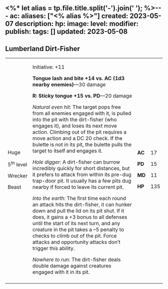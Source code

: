 <%* let alias = tp.file.title.split('-').join(' '); %>---
ac: 
aliases: ["<% alias %>"]
created: 2023-05-07
description: 
hp: 
image: 
level: 
modifier: 
publish: 
tags: []
updated: 2023-05-08
---

## Lumberland Dirt-Fisher

<table>
<colgroup>
<col style="width: 15%" />
<col style="width: 71%" />
<col style="width: 5%" />
<col style="width: 6%" />
</colgroup>
<tbody>
<tr class="odd">
<td><p>Huge</p>
<p>5<sup>th</sup> level</p>
<p>Wrecker</p>
<p>Beast</p></td>
<td><p>Initiative: +11</p>
<p><strong>Tongue lash and bite +14 vs. AC (1d3 nearby
enemies)</strong>—30 damage</p>
<p><strong>R: Sticky tongue +15 vs. PD</strong>—20 damage</p>
<p><em>Natural even hit:</em> The target pops free from all enemies
engaged with it, is pulled into the pit with the dirt-fisher (who
engages it), and loses its next move action. Climbing out of the pit
requires a move action and a DC 20 check. If the bulette is not in its
pit, the bulette pulls the target to itself and engages it.</p>
<p><em>Hole digger:</em> A dirt-fisher can burrow incredibly quickly for
short distances, but it prefers to attack from within its pre-dug
trap-door pit. It usually has a few pits dug nearby if forced to leave
its current pit.</p>
<p><em>Into the earth:</em> The first time each round an attack hits the
dirt-fisher, it can hunker down and pull the lid on its pit shut. If it
does, it gains a +3 bonus to all defenses until the start of its next
turn, and any creature in the pit takes a –5 penalty to checks to climb
out of the pit. Force attacks and opportunity attacks don’t trigger this
ability.</p>
<p><em>Nowhere to run:</em> The dirt-fisher deals double damage against
creatures engaged with it in its pit.</p></td>
<td><p><strong>AC</strong></p>
<p><strong>PD</strong></p>
<p><strong>MD</strong></p>
<p><strong>HP</strong></p></td>
<td><p>17</p>
<p>15</p>
<p>11</p>
<p>135</p></td>
</tr>
<tr class="even">
<td></td>
<td></td>
<td></td>
<td></td>
</tr>
</tbody>
</table>
